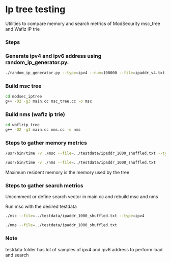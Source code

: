 # Ip tree testing
Utilities to compare memory and search metrics of ModSecurity msc_tree and Waflz IP trie

### Steps

### Generate ipv4 and ipv6 address using random_ip_generator.py.

```bash
./random_ip_generator.py --type=ipv4 --num=100000 --file=ipaddr_v4.txt
```

### Build msc tree

```bash
cd modsec_iptree
g++ -O2 -g3 main.cc msc_tree.cc -o msc
```

### Build nms (waflz ip trie)

```bash
cd waflzip_tree
g++ -O2 -g3 main.cc nms.cc -o nms
```

### Steps to gather memory metrics
	
```bash
/usr/bin/time -v ./msc --file=../testdata/ipaddr_1000_shuffled.txt --type=ipv4
```

```bash
/usr/bin/time -v ./nms --file=../testdata/ipaddr_1000_shuffled.txt
```

Maximum resident memory is the memory used by the tree


### Steps to gather search metrics
	
Uncomment or define search vector in main.cc and rebuild msc and nms

Run msc with the desired testdata

```bash
./msc --file=../testdata/ipaddr_1000_shuffled.txt --type=ipv4
```

```bash
./nms --file=../testdata/ipaddr_1000_shuffled.txt
```

### Note
testdata folder has lot of samples of ipv4 and ipv6 address to perform load and search


















	


	




